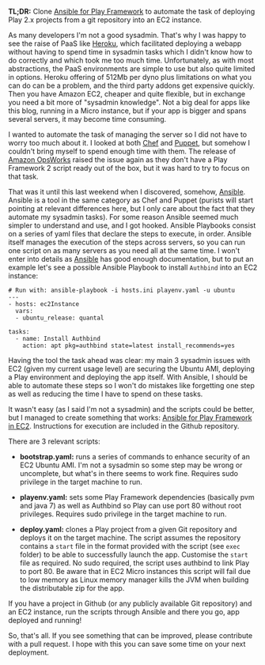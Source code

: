
**TL;DR:** Clone [Ansible for Play Framework](https://github.com/pvillega/ansible-ec2-play) to automate the task of deploying Play 2.x projects from a git repository into an EC2 instance.

As many developers I'm not a good sysadmin. That's why I was happy to see the raise of PaaS like [Heroku](http://www.heroku.com/), which facilitated deploying a webapp without having to spend time in sysadmin tasks which I didn't know how to do correctly and which took me too much time. Unfortunately, as with most abstractions, the PaaS environments are simple to use but also quite limited in options. Heroku offering of 512Mb per dyno plus limitations on what you can do can be a problem, and the third party addons get expensive quickly. Then you have Amazon EC2, cheaper and quite flexible, but in exchange you need a bit more of "sysadmin knowledge". Not a big deal for apps like this blog, running in a Micro instance, but if your app is bigger and spans several servers, it may become time consuming.

I wanted to automate the task of managing the server so I did not have to worry too much about it. I looked at both [Chef](http://www.opscode.com/chef/) and [Puppet](https://puppetlabs.com/), but somehow I couldn't bring myself to spend enough time with them. The release of [Amazon OpsWorks](http://aws.amazon.com/opsworks/) raised the issue again as they don't have a Play Framework 2 script ready out of the box, but it was hard to try to focus on that task.

That was it until this last weekend when I discovered, somehow, [Ansible](http://ansible.cc/). Ansible is a tool in the same category as Chef and Puppet (purists will start pointing at relevant differences here, but I only care about the fact that they automate my sysadmin tasks). For some reason Ansible seemed much simpler to understand and use, and I got hooked. Ansible Playbooks consist on a series of yaml files that declare the steps to execute, in order. Ansible itself manages the execution of the steps across servers, so you can run one script on as many servers as you need all at the same time. I won't enter into details as [Ansible](http://ansible.cc/) has good enough documentation, but to put an example let's see a possible Ansible Playbook to install `Authbind` into an EC2 instance:

    # Run with: ansible-playbook -i hosts.ini playenv.yaml -u ubuntu 
    ---
    - hosts: ec2Instance
      vars:
      - ubuntu_release: quantal
    
    tasks:
      - name: Install Authbind
        action: apt pkg=authbind state=latest install_recommends=yes  


Having the tool the task ahead was clear: my main 3 sysadmin issues with EC2 (given my current usage level) are securing the Ubuntu AMI, deploying a Play environment and deploying the app itself. With Ansible, I should be able to automate these steps so I won't do mistakes like forgetting one step as well as reducing the time I have to spend on these tasks.

It wasn't easy (as I said I'm not a sysadmin) and the scripts could be better, but I managed to create something that works: [Ansible for Play Framework in EC2](https://github.com/pvillega/ansible-ec2-play). Instructions for execution are included in the Github repository.

There are 3 relevant scripts:

* **bootstrap.yaml:** runs a series of commands to enhance security of an EC2 Ubuntu AMI. I'm not a sysadmin so some step may be wrong or uncomplete, but what's in there seems to work fine. Requires sudo privilege in the target machine to run.

* **playenv.yaml:** sets some Play Framework dependencies (basically pvm and java 7) as well as Authbind so Play can use port 80 without root privileges. Requires sudo privilege in the target machine to run.

* **deploy.yaml:** clones a Play project from a given Git repository and deploys it on the target machine. The script assumes the repository contains a `start` file in the format provided with the script (see `exec` folder) to be able to successfully launch the app. Customise the `start` file as required. No sudo required, the script uses authbind to link Play to port 80. Be aware that in EC2 Micro instances this script will fail due to low memory as Linux memory manager kills the JVM when building the distributable zip for the app.


If you have a project in Github (or any publicly available Git repository) and an EC2 instance, run the scripts through Ansible and there you go, app deployed and running!

So, that's all. If you see something that can be improved, please contribute with a pull request. I hope with this you can save some time on your next deployment.



